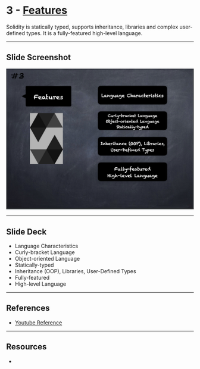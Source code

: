 # 3 - [Features](Features.md)
Solidity is statically typed, supports inheritance, libraries and complex user-defined types. It is a fully-featured high-level language.

___
## Slide Screenshot
![003.png](../images/solidity101/003.png)
___
## Slide Deck
- Language Characteristics
- Curly-bracket Language
- Object-oriented Language
- Statically-typed
- Inheritance (OOP), Libraries, User-Defined Types
- Fully-featured
- High-level Language

___
## References
- [Youtube Reference](https://youtu.be/5eLqFac5Tkg?t=256)

___
## Resources
- 
